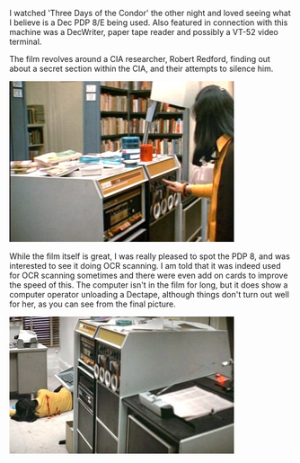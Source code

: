 I watched 'Three Days of the Condor' the other night and loved seeing what I believe is a Dec PDP 8/E being used.  Also featured in connection with this machine was a DecWriter, paper tape reader and possibly a VT-52 video terminal.

The film revolves around a CIA researcher, Robert Redford, finding out about a secret section within the CIA, and their attempts to silence him.

<img src="/img/articles/third_day_of_the_condor_pdp_8_1.jpg" title="PDP 8/E from Three Days of the Condor" alt="Picture of a PDP 8/E"/>

While the film itself is great, I was really pleased to spot the PDP 8, and was interested to see it doing OCR scanning.  I am told that it was indeed used for OCR scanning sometimes and there were even add on cards to improve the speed of this.  The computer isn't in the film for long, but it does show a computer operator unloading a Dectape, although things don't turn out well for her, as you can see from the final picture.

<img src="/img/articles/third_day_of_the_condor_pdp_8_2.jpg" title="PDP 8/E from Three Days of the Condor" alt="Picture of a PDP 8/E"/>
